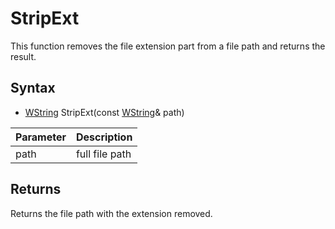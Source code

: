 # StripExt #
This function removes the file extension part from a file path and returns the result.

## Syntax ##
- [WString](WString) StripExt(const [WString](WString)& path)

| Parameter | Description |
| --- | --- |
| path | full file path |

## Returns ##
Returns the file path with the extension removed.
